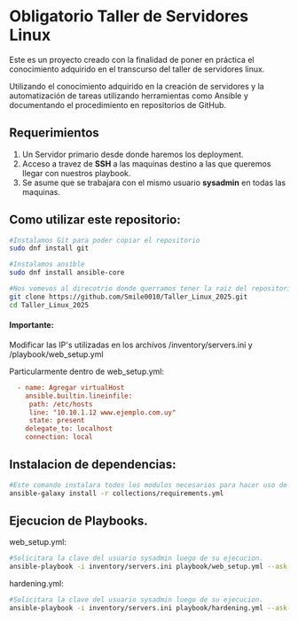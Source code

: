 #  Obligatorio Taller de Servidores Linux
Este es un proyecto creado con la finalidad de poner en práctica el conocimiento adquirido en el transcurso del taller de servidores linux.

Utilizando el conocimiento adquirido en la creación de servidores y la automatización de tareas utilizando herramientas como Ansible y documentando el procedimiento en repositorios de GitHub.

## Requerimientos

1) Un Servidor primario desde donde haremos los deployment.
 2) Acceso a travez de **SSH** a las maquinas destino a las que queremos llegar con nuestros playbook.
 3) Se asume que se trabajara con el mismo usuario **sysadmin** en todas las maquinas.

## Como utilizar este repositorio:
```bash
#Instalamos Git para poder copiar el repositorio
sudo dnf install git

#Instalamos ansible
sudo dnf install ansible-core
```

```bash
#Nos vomevos al direcotrio donde querramos tener la raiz del repositorio y ejecutamos:
git clone https://github.com/Smile0010/Taller_Linux_2025.git
cd Taller_Linux_2025
```
#### **Importante:**
Modificar las IP's utilizadas en los archivos /inventory/servers.ini y /playbook/web_setup.yml

Particularmente dentro de  web_setup.yml:
```ini
  - name: Agregar virtualHost
    ansible.builtin.lineinfile:
     path: /etc/hosts
     line: "10.10.1.12 www.ejemplo.com.uy"
     state: present
    delegate_to: localhost
    connection: local
```
## Instalacion de dependencias:

```bash
#Este comando instalara todos los modulos necesarios para hacer uso de estos playbooks.
ansible-galaxy install -r collections/requirements.yml
```

## Ejecucion de Playbooks.

web_setup.yml:
```bash
#Solicitara la clave del usuario sysadmin luego de su ejecucion.
ansible-playbook -i inventory/servers.ini playbook/web_setup.yml --ask-become-pass
```

hardening.yml:
```bash
#Solicitara la clave del usuario sysadmin luego de su ejecucion.
ansible-playbook -i inventory/servers.ini playbook/hardening.yml --ask-become-pass
```
